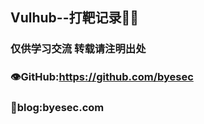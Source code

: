 ## Vulhub--打靶记录📝😄

### **仅供学习交流 转载请注明出处**

### 👁GitHub:https://github.com/byesec

### 📖blog:byesec.com


